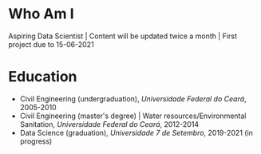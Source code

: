 # Who Am I
Aspiring Data Scientist | Content will be updated twice a month | First project due to 15-06-2021 

# Education
* Civil Engineering (undergraduation), *Universidade Federal do Ceará*, 2005-2010
* Civil Engineering (master's degree) | Water resources/Environmental Sanitation, *Universidade Federal do Ceará*, 2012-2014
* Data Science (graduation), *Universidade 7 de Setembro*, 2019-2021 (in progress)
